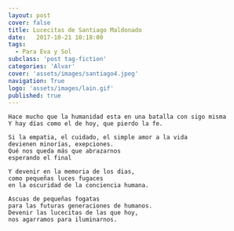 ```yaml
---
layout: post
cover: false
title: Lucecitas de Santiago Maldonado
date:   2017-10-21 10:18:00
tags:
  - Para Eva y Sol
subclass: 'post tag-fiction'
categories: 'Alvar'
cover: 'assets/images/santiago4.jpeg'
navigation: True
logo: 'assets/images/lain.gif'
published: true
---
```


	Hace mucho que la humanidad esta en una batalla con sigo misma
	Y hay días como el de hoy, que pierdo la fe.

	Si la empatia, el cuidado, el simple amor a la vida 
	devienen minorías, exepciones. 
	Qué nos queda más que abrazarnos 
	esperando el final

	Y devenir en la memoria de los dias,
	como pequeñas luces fugaces 
	en la oscuridad de la conciencia humana.

	Ascuas de pequeñas fogatas 
	para las futuras generaciones de humanos. 
	Devenir las lucecitas de las que hoy, 
	nos agarramos para iluminarnos.
	
	

